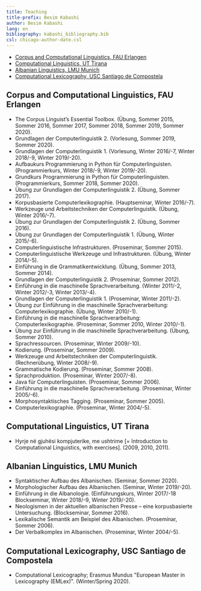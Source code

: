 ```yaml
---
title: Teaching 
title-prefix: Besim Kabashi
author: Besim Kabashi
lang: en
bibliography: kabashi_bibliography.bib
csl: chicago-author-date.csl
---
```



- [Corpus and Computational Linguistics, FAU Erlangen](#corpus-and-computational-linguistics-fau-erlangen)
- [Computational Linguistics, UT Tirana](#computational-linguistics-ut-tirana)
- [Albanian Linguistics, LMU Munich](#albanian-linguistics-lmu-munich)
- [Computational Lexicography, USC Santiago de Compostela](#computational-lexicography-usc-santiago-de-compostela)


## Corpus and Computational Linguistics, FAU Erlangen ##

- The Corpus Linguist’s Essential Toolbox. (Übung, Sommer 2015, Sommer 2016, Sommer 2017, Sommer 2018, Sommer 2019, Sommer 2020).
- Grundlagen der Computerlinguistik 2. (Vorlesung, Sommer 2019, Sommer 2020).
- Grundlagen der Computerlinguistik 1. (Vorlesung, Winter 2016/-7, Winter 2018/-9, Winter 2019/-20). 
- Aufbaukurs Programmierung in Python für Computerlinguisten. (Programmierkurs, Winter 2018/-9, Winter 2019/-20).
- Grundkurs Programmierung in Python für Computerlinguisten. (Programmierkurs, Sommer 2018, Sommer 2020).
- Übung zur Grundlagen der Computerlinguistik 2. (Übung, Sommer 2017). 
- Korpusbasierte Computerlexikographie. (Hauptseminar, Winter 2016/-7). 
- Werkzeuge und Arbeitstechniken der Computerlinguistik. (Übung, Winter 2016/-7). 
- Übung zur Grundlagen der Computerlinguistik 2. (Übung, Sommer 2016). 
- Übung zur Grundlagen der Computerlinguistik 1. (Übung, Winter 2015/-6).
- Computerlinguistische Infrastrukturen. (Proseminar, Sommer 2015).
- Computerlinguistische Werkzeuge und Infrastrukturen. (Übung, Winter 2014/-5). 
- Einführung in die Grammatikentwicklung. (Übung, Sommer 2013, Sommer 2014).
- Grundlagen der Computerlinguistik 2. (Proseminar, Sommer 2012).
- Einführung in die maschinelle Sprachverarbeitung. (Winter 2011/-2, Winter 2012/-3, Winter 2013/-4).
- Grundlagen der Computerlinguistik 1. (Proseminar, Winter 2011/-2).
- Übung zur Einführung in die maschinelle Sprachverarbeitung: Computerlexikographie. (Übung, Winter 2010/-1).
- Einführung in die maschinelle Sprachverarbeitung: Computerlexikographie. (Proseminar, Sommer 2010, Winter 2010/-1).
- Übung zur Einführung in die maschinelle Sprachverarbeitung. (Übung, Sommer 2010).
- Sprachressourcen. (Proseminar, Winter 2009/-10). 
- Kodierung. (Proseminar, Sommer 2009). 
- Werkzeuge und Arbeitstechniken der Computerlinguistik. (Rechnerübung, Winter 2008/-9).
- Grammatische Kodierung. (Proseminar, Sommer 2008). 
- Sprachproduktion. (Proseminar, Winter 2007/-8).
- Java für Computerlinguisten. (Proseminar, Sommer 2006). 
- Einführung in die maschinelle Sprachverarbeitung. (Proseminar, Winter 2005/-6).
- Morphosyntaktisches Tagging. (Proseminar, Sommer 2005).
- Computerlexikographie. (Proseminar, Winter 2004/-5).


## Computational Linguistics, UT Tirana ##

- Hyrje në gjuhësi kompjuterike, me ushtrime [= Introduction to Computational Linguistics, with exercises]. (2009, 2010, 2011).


## Albanian Linguistics, LMU Munich ##

- Syntaktischer Aufbau des Albanischen. (Seminar, Sommer 2020). 
- Morphologischer Aufbau des Albanischen. (Seminar, Winter 2019/-20). 
- Einführung in die Albanologie. (Einführungskurs, Winter 2017/-18 Blockseminar, Winter 2018/-9, Winter 2019/-20).
- Neologismen in der aktuellen albanischen Presse – eine korpusbasierte Untersuchung. (Blockseminar, Sommer 2016). 
- Lexikalische Semantik am Beispiel des Albanischen. (Proseminar, Sommer 2006). 
- Der Verbalkomplex im Albanischen. (Proseminar, Winter 2004/-5). 


## Computational Lexicography, USC Santiago de Compostela ##

- Computational Lexicography; Erasmus Mundus "European Master in Lexicography (EMLex)". (Winter/Spring 2020).


<!-- ## News ## -->
